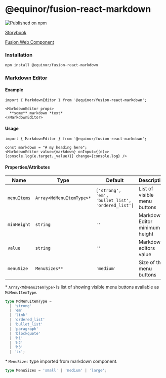 <!--prettier-ignore-start-->
# @equinor/fusion-react-markdown

[![Published on npm](https://img.shields.io/npm/v/@equinor/fusion-react-markdown.svg)](https://www.npmjs.com/package/@equinor/fusion-react-markdown)

[Storybook](https://equinor.github.io/fusion-react-components/?path=/docs/input-markdown-editor--page)

[Fusion Web Component](https://equinor.github.io/fusion-web-components/?path=/docs/input-markdown-editor--basic)

### Installation
```sh
npm install @equinor/fusion-react-markdown
```

### Markdown Editor

#### Example

```tsx
import { MarkdownEditor } from '@equinor/fusion-react-markdown';

<MarkdownEditor props>
  **some** markdown *text*
</MarkdownEditor>
```

#### Usage
```tsx
import { MarkdownEditor } from '@equinor/fusion-react-markdown';

const markdown = "# my heading here";
<MarkdownEditor value={markdown} onInput={(e)=>{console.log(e.target._value)}} change={console.log} />
```

#### Properties/Attributes
| Name | Type | Default | Description
| ---- | ---- | ------- | -----------
| `menuItems` | `Array<MdMenuItemType>*` | `['strong', 'em', 'bullet_list', 'ordered_list']` | List of visible menu buttons
| `minHeight` | `string` | `''` | Markdown Editor minimum height
| `value` | `string` | `''` | Markdown editors value
| `menuSize` | `MenuSizes**` | `'medium'` | Size of the menu buttons

\*  `Array<MdMenuItemType>` is list of showing visible menu buttons available as `MdMenuItemType`.
```ts
type MdMenuItemType =
  | 'strong'
  | 'em'
  | 'link'
  | 'ordered_list'
  | 'bullet_list'
  | 'paragraph'
  | 'blockquote'
  | 'h1'
  | 'h2'
  | 'h3'
  | 'tx';
```

\*  `MenuSizes` type imported from markdown component.
```ts
type MenuSizes = 'small' | 'medium' | 'large';
```

<!--prettier-ignore-end-->
